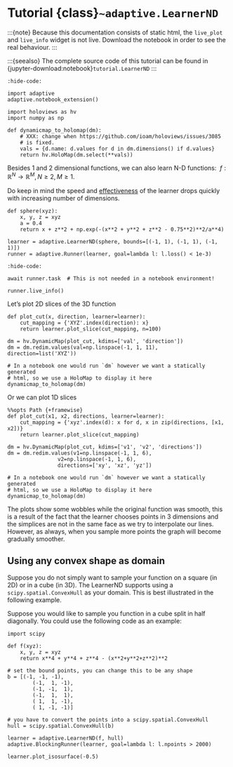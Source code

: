 # Tutorial {class}`~adaptive.LearnerND`

:::{note}
Because this documentation consists of static html, the `live_plot` and `live_info` widget is not live.
Download the notebook in order to see the real behaviour.
:::

:::{seealso}
The complete source code of this tutorial can be found in {jupyter-download:notebook}`tutorial.LearnerND`
:::

```{jupyter-execute}
:hide-code:

import adaptive
adaptive.notebook_extension()

import holoviews as hv
import numpy as np

def dynamicmap_to_holomap(dm):
    # XXX: change when https://github.com/ioam/holoviews/issues/3085
    # is fixed.
    vals = {d.name: d.values for d in dm.dimensions() if d.values}
    return hv.HoloMap(dm.select(**vals))
```

Besides 1 and 2 dimensional functions, we can also learn N-D functions:
$\ f: ℝ^N → ℝ^M, N \ge 2, M \ge 1$.

Do keep in mind the speed and
[effectiveness](https://en.wikipedia.org/wiki/Curse_of_dimensionality)
of the learner drops quickly with increasing number of dimensions.

```{jupyter-execute}
def sphere(xyz):
    x, y, z = xyz
    a = 0.4
    return x + z**2 + np.exp(-(x**2 + y**2 + z**2 - 0.75**2)**2/a**4)

learner = adaptive.LearnerND(sphere, bounds=[(-1, 1), (-1, 1), (-1, 1)])
runner = adaptive.Runner(learner, goal=lambda l: l.loss() < 1e-3)
```

```{jupyter-execute}
:hide-code:

await runner.task  # This is not needed in a notebook environment!
```

```{jupyter-execute}
runner.live_info()
```

Let’s plot 2D slices of the 3D function

```{jupyter-execute}
def plot_cut(x, direction, learner=learner):
    cut_mapping = {'XYZ'.index(direction): x}
    return learner.plot_slice(cut_mapping, n=100)

dm = hv.DynamicMap(plot_cut, kdims=['val', 'direction'])
dm = dm.redim.values(val=np.linspace(-1, 1, 11), direction=list('XYZ'))

# In a notebook one would run `dm` however we want a statically generated
# html, so we use a HoloMap to display it here
dynamicmap_to_holomap(dm)
```

Or we can plot 1D slices

```{jupyter-execute}
%%opts Path {+framewise}
def plot_cut(x1, x2, directions, learner=learner):
    cut_mapping = {'xyz'.index(d): x for d, x in zip(directions, [x1, x2])}
    return learner.plot_slice(cut_mapping)

dm = hv.DynamicMap(plot_cut, kdims=['v1', 'v2', 'directions'])
dm = dm.redim.values(v1=np.linspace(-1, 1, 6),
                v2=np.linspace(-1, 1, 6),
                directions=['xy', 'xz', 'yz'])

# In a notebook one would run `dm` however we want a statically generated
# html, so we use a HoloMap to display it here
dynamicmap_to_holomap(dm)
```

The plots show some wobbles while the original function was smooth, this
is a result of the fact that the learner chooses points in 3 dimensions
and the simplices are not in the same face as we try to interpolate our
lines. However, as always, when you sample more points the graph will
become gradually smoother.

## Using any convex shape as domain

Suppose you do not simply want to sample your function on a square (in 2D) or in
a cube (in 3D). The LearnerND supports using a `scipy.spatial.ConvexHull` as
your domain. This is best illustrated in the following example.

Suppose you would like to sample you function in a cube split in half diagonally.
You could use the following code as an example:

```{jupyter-execute}
import scipy

def f(xyz):
    x, y, z = xyz
    return x**4 + y**4 + z**4 - (x**2+y**2+z**2)**2

# set the bound points, you can change this to be any shape
b = [(-1, -1, -1),
        (-1,  1, -1),
        (-1, -1,  1),
        (-1,  1,  1),
        ( 1,  1, -1),
        ( 1, -1, -1)]

# you have to convert the points into a scipy.spatial.ConvexHull
hull = scipy.spatial.ConvexHull(b)

learner = adaptive.LearnerND(f, hull)
adaptive.BlockingRunner(learner, goal=lambda l: l.npoints > 2000)

learner.plot_isosurface(-0.5)
```
